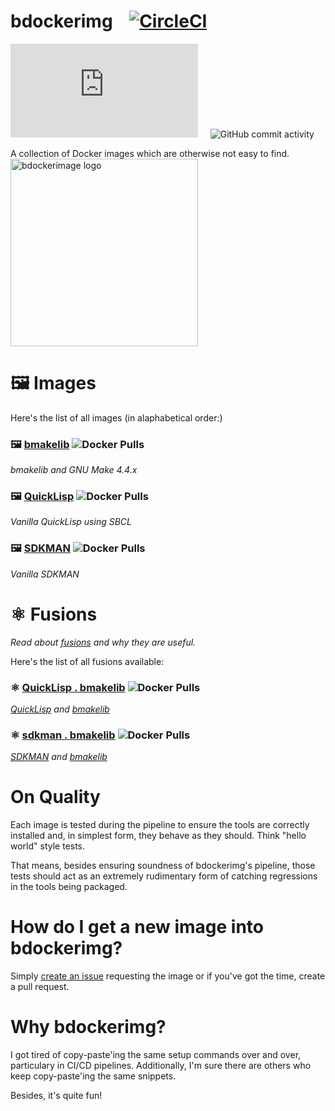 # bdockerimg &nbsp;&nbsp; [![CircleCI](https://dl.circleci.com/status-badge/img/circleci/UMKeFZ8ns9T9vi5aquTfVT/UnuEnZH2XpWqXouT1Vw6ud/tree/main.svg?style=shield&circle-token=8628d87e42f35713d28e416db33bd0980a4e7bd8)](https://dl.circleci.com/status-badge/redirect/circleci/UMKeFZ8ns9T9vi5aquTfVT/UnuEnZH2XpWqXouT1Vw6ud/tree/main) 

[![Matrix](https://img.shields.io/matrix/bdockerimg%3Amatrix.org?style=social&logo=matrix)](https://matrix.to/#/#bdockerimg:matrix.org) &nbsp;&nbsp;&nbsp; ![GitHub commit activity](https://img.shields.io/github/commit-activity/m/bahmanm/bdockerimg?style=social&logo=github) 

A collection of Docker images which are otherwise not easy to find.  
<img alt="bdockerimage logo" src="https://imgur.com/grb1Dqg.png" style="height: 300px; width: 300px; vertical-align: top" /> 

# 🖼️ Images

Here's the list of all images (in alaphabetical order:)

### 🖼️ [bmakelib](bmakelib/README.md) ![Docker Pulls](https://img.shields.io/docker/pulls/bdockerimg/bmakelib?style=social&logo=docker)
_bmakelib and GNU Make 4.4.x_

### 🖼️ [QuickLisp](quicklisp/README.md) ![Docker Pulls](https://img.shields.io/docker/pulls/bdockerimg/quicklisp?style=social&logo=docker)
_Vanilla QuickLisp using SBCL_

### 🖼️ [SDKMAN](sdkman/README.md) ![Docker Pulls](https://img.shields.io/docker/pulls/bdockerimg/sdkman?style=social&logo=docker)
_Vanilla SDKMAN_

# ⚛️ Fusions

_Read about [fusions](fusion/README.md) and why they are useful._

Here's the list of all fusions available:

### ⚛️ [QuickLisp . bmakelib](https://hub.docker.com/r/bdockerimg/quicklisp.bmakelib) ![Docker Pulls](https://img.shields.io/docker/pulls/bdockerimg/quicklisp.bmakelib?style=social&logo=docker)
_[QuickLisp](quicklisp/README.md) and [bmakelib](bmakelib/README.md)_

### ⚛️ [sdkman . bmakelib](https://hub.docker.com/r/bdockerimg/sdkman.bmakelib) ![Docker Pulls](https://img.shields.io/docker/pulls/bdockerimg/sdkman.bmakelib?style=social&logo=docker)
_[SDKMAN](sdkman/README.md) and [bmakelib](bmakelib/README.md)_


# On Quality

Each image is tested during the pipeline to ensure the tools are correctly installed and, in simplest form, they 
behave as they should.  Think "hello world" style tests.

That means, besides ensuring soundness of bdockerimg's pipeline, those tests should act as an extremely rudimentary form of 
catching regressions in the tools being packaged.

# How do I get a new image into bdockerimg?

Simply [create an issue](https://github.com/bahmanm/bdockerimg/issues/new) requesting the image or if you've got the time, create a pull request.

# Why bdockerimg?

I got tired of copy-paste'ing the same setup commands over and over, particulary in CI/CD pipelines. 
Additionally, I'm sure there are others who keep copy-paste'ing the same snippets.

Besides, it's quite fun!

  
